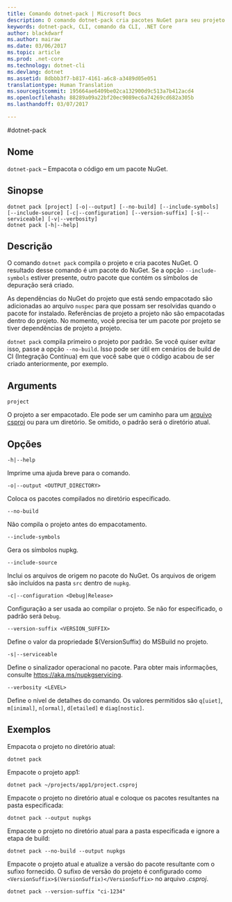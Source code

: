```yaml
---
title: Comando dotnet-pack | Microsoft Docs
description: O comando dotnet-pack cria pacotes NuGet para seu projeto .NET Core.
keywords: dotnet-pack, CLI, comando da CLI, .NET Core
author: blackdwarf
ms.author: mairaw
ms.date: 03/06/2017
ms.topic: article
ms.prod: .net-core
ms.technology: dotnet-cli
ms.devlang: dotnet
ms.assetid: 8dbbb3f7-b817-4161-a6c8-a3489d05e051
translationtype: Human Translation
ms.sourcegitcommit: 195664ae6409be02ca132900d9c513a7b412acd4
ms.openlocfilehash: 88289a09a22bf20ec9089ec6a74269cd682a305b
ms.lasthandoff: 03/07/2017

---
```


#<a name="dotnet-pack"></a>dotnet-pack

## <a name="name"></a>Nome

`dotnet-pack` – Empacota o código em um pacote NuGet.

## <a name="synopsis"></a>Sinopse

```
dotnet pack [project] [-o|--output] [--no-build] [--include-symbols] [--include-source] [-c|--configuration] [--version-suffix] [-s|--serviceable] [-v|--verbosity]
dotnet pack [-h|--help]
```

## <a name="description"></a>Descrição

O comando `dotnet pack` compila o projeto e cria pacotes NuGet. O resultado desse comando é um pacote do NuGet. Se a opção `--include-symbols` estiver presente, outro pacote que contém os símbolos de depuração será criado. 

As dependências do NuGet do projeto que está sendo empacotado são adicionadas ao arquivo `nuspec` para que possam ser resolvidas quando o pacote for instalado. Referências de projeto a projeto não são empacotadas dentro do projeto. No momento, você precisa ter um pacote por projeto se tiver dependências de projeto a projeto.

`dotnet pack` compila primeiro o projeto por padrão. Se você quiser evitar isso, passe a opção `--no-build`. Isso pode ser útil em cenários de build de CI (Integração Contínua) em que você sabe que o código acabou de ser criado anteriormente, por exemplo. 

## <a name="arguments"></a>Arguments

`project` 
    
O projeto a ser empacotado. Ele pode ser um caminho para um [arquivo csproj](csproj.md) ou para um diretório. Se omitido, o padrão será o diretório atual. 

## <a name="options"></a>Opções

`-h|--help`

Imprime uma ajuda breve para o comando.  

`-o|--output <OUTPUT_DIRECTORY>`

Coloca os pacotes compilados no diretório especificado. 

`--no-build`

Não compila o projeto antes do empacotamento. 

`--include-symbols`

Gera os símbolos nupkg. 

`--include-source`

Inclui os arquivos de origem no pacote do NuGet. Os arquivos de origem são incluídos na pasta `src` dentro de `nupkg`. 

`-c|--configuration <Debug|Release>`

Configuração a ser usada ao compilar o projeto. Se não for especificado, o padrão será `Debug`.

`--version-suffix <VERSION_SUFFIX>`

Define o valor da propriedade $(VersionSuffix) do MSBuild no projeto.

`-s|--serviceable`

Define o sinalizador operacional no pacote. Para obter mais informações, consulte https://aka.ms/nupkgservicing.

`--verbosity <LEVEL>`

Define o nível de detalhes do comando. Os valores permitidos são `q[uiet]`, `m[inimal]`, `n[ormal]`, `d[etailed]` e `diag[nostic]`.

## <a name="examples"></a>Exemplos

Empacota o projeto no diretório atual:

`dotnet pack`

Empacote o projeto app1:

`dotnet pack ~/projects/app1/project.csproj`
    
Empacote o projeto no diretório atual e coloque os pacotes resultantes na pasta especificada:

`dotnet pack --output nupkgs`

Empacote o projeto no diretório atual para a pasta especificada e ignore a etapa de build:

`dotnet pack --no-build --output nupkgs`

Empacote o projeto atual e atualize a versão do pacote resultante com o sufixo fornecido. O sufixo de versão do projeto é configurado como `<VersionSuffix>$(VersionSuffix)</VersionSuffix>` no arquivo *.csproj*.

`dotnet pack --version-suffix "ci-1234"`
